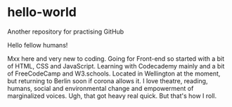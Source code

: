 # hello-world
Another repository for practising GitHub

Hello fellow humans!

Mxx here and very new to coding. Going for Front-end so started with a bit of HTML, CSS and JavaScript. Learning with Codecademy mainly and a bit of FreeCodeCamp and W3.schools.
Located in Wellington at the moment, but returning to Berlin soon if corona allows it.
I love theatre, reading, humans, social and environmental change and empowerment of marginalized voices. Ugh, that got heavy real quick.
But that's how I roll.
